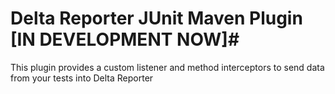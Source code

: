 # Delta Reporter JUnit Maven Plugin [IN DEVELOPMENT NOW]#

This plugin provides a custom listener and method interceptors to send data from your tests into Delta Reporter

